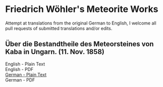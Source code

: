 # Friedrich Wöhler's Meteorite Works

Attempt at translations from the original German to English, I welcome all pull requests of submitted translations and/or edits.

## Über die Bestandtheile des Meteorsteines von Kaba in Ungarn. (11. Nov. 1858)

English - Plain Text  
English - PDF  
[German - Plain Text](uber-bestandtheile-meteorsteines-kaba/full-text-german.md)  
German - PDF  
